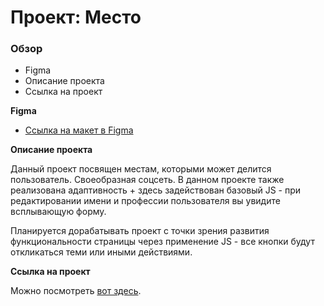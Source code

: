 # Проект: Место

### Обзор

* Figma
* Описание проекта
* Ссылка на проект

**Figma**

* [Ссылка на макет в Figma](https://www.figma.com/file/RnjGlUaQO4puh1TGHPncpw/JavaScript.-Sprint-4?node-id=28212%3A269)

**Описание проекта**

Данный проект посвящен местам, которыми может делится пользователь. Своеобразная соцсеть. В данном проекте также реализована адаптивность + здесь задействован базовый JS - при редактировании имени и профессии пользователя вы увидите всплывающую форму. 

Планируется дорабатывать проект с точки зрения развития функциональности страницы через применение JS - все кнопки будут откликаться теми или иными действиями.

**Ссылка на проект** 

Можно посмотреть [вот здесь](https://christinasoskova.github.io/mesto/).
